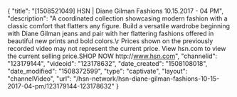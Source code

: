 {
    "title": "[1508521049] HSN | Diane Gilman Fashions 10.15.2017 - 04 PM",
    "description": "A coordinated collection showcasing modern fashion with a classic comfort that flatters any figure. Build a versatile wardrobe beginning with Diane Gilman jeans and pair with her flattering fashions offered in beautiful new prints and bold colors.\r Prices shown on the previously recorded video may not represent the current price.  View hsn.com to view the current selling price.SHOP NOW http:\/\/www.hsn.com",
    "channelid": "123179144",
    "videoid": "123178632",
    "date_created": "1508108018",
    "date_modified": "1508372599",
    "type": "captivate",
    "layout": "channelVideo",
    "url": "\/hsn-network\/hsn-diane-gilman-fashions-10-15-2017-04-pm\/123179144-123178632"
}